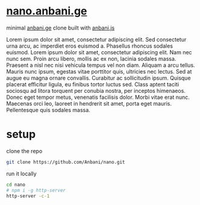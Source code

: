 # [nano.anbani.ge](https://nano.anbani.ge) 
minimal [anbani.ge](https://anbani.ge) clone built with [anbani.js](https://github.com/anbani/anbani.js) 

Lorem ipsum dolor sit amet, consectetur adipiscing elit. Sed consectetur urna arcu, ac imperdiet eros euismod a. Phasellus rhoncus sodales euismod. Lorem ipsum dolor sit amet, consectetur adipiscing elit. Nam nec nunc sem. Proin arcu libero, mollis ac ex non, lacinia sodales massa. Praesent a nisl nec nisi vehicula tempus vel non diam. Aliquam a arcu tellus. Mauris nunc ipsum, egestas vitae porttitor quis, ultricies nec lectus. Sed at augue eu magna ornare convallis. Curabitur ac sollicitudin ipsum. Quisque placerat efficitur ligula, eu finibus tortor luctus sed. Class aptent taciti sociosqu ad litora torquent per conubia nostra, per inceptos himenaeos. Donec eget tempor metus, venenatis facilisis dolor. Morbi vitae erat nunc. Maecenas orci leo, laoreet in hendrerit sit amet, porta eget mauris. Pellentesque quis sodales massa.


# setup
clone the repo
```bash
git clone https://github.com/Anbani/nano.git
```
run it locally
```bash
cd nano
# npm i -g http-server
http-server -c-1 
```

